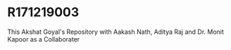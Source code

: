 # R171219003

This Akshat Goyal's Repository
with Aakash Nath, Aditya Raj and Dr. Monit Kapoor as a Collaborater
